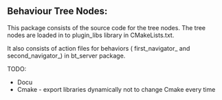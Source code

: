 ## Behaviour Tree Nodes:

This package consists of the source code for the tree nodes. The tree nodes are loaded in to plugin_libs library in CMakeLists.txt.

It also consists of action files for behaviors ( first_navigator_ and second_navigator_) in bt_server package.

TODO:

* Docu
* Cmake - export libraries dynamically not to change Cmake every time